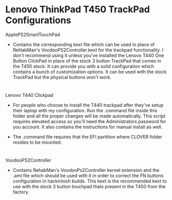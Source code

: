 # Lenovo ThinkPad T450 TrackPad Configurations 

ApplePS2SmartTouchPad

- Contains the corresponding kext file which can be used in place of ReHabMan's VoodooPS2Controller.kext for the trackpad functionality. I don't recommend using it unless you've installed the Lenovo T440 One Button ClickPad in place of the stock 3 button TrackPad that comes in the T450 stock. It can provide you with a solid configuration which contains a bunch of customization options. It can be used with the stock TrackPad but the physical buttons won't work.

#

Lenovo T440 Clickpad

- For people who choose to install the T440 trackpad after they've setup their laptop with my configuration. Run the .command file inside this folder and all the proper changes will be made automatically. This script requires elevated access so you'll need the Administrators password for you account. It also contains the instructions for manual install as well.

- The .command file requires that the EFI partition where CLOVER folder resides to be mounted.

# 

VoodooPS2Controller

- Contains RehabMan's VoodooPs2Controller kernel extension and the .aml file which should be used with it in order to correct the FN buttons configuration in hackintosh builds. This kext is the recommended kext to use with the stock 3 button touchpad thats present in the T450 from the factory.

